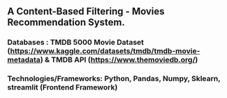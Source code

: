 ## A Content-Based Filtering - Movies Recommendation System.
### Databases : TMDB 5000 Movie Dataset (https://www.kaggle.com/datasets/tmdb/tmdb-movie-metadata) & TMDB API (https://www.themoviedb.org/)
### Technologies/Frameworks: Python, Pandas, Numpy, Sklearn, streamlit (Frontend Framework)